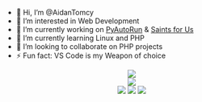 -   👋 Hi, I’m @AidanTomcy
-   👀 I’m interested in Web Development
-   🔭 I’m currently working on [PyAutoRun](https://github.com/aidantomcy/PyAutoRun) & [Saints for Us](https://github.com/aidantomcy/saintsforus)
-   🌱 I’m currently learning Linux and PHP
-   👯 I’m looking to collaborate on PHP projects
-   ⚡ Fun fact: VS Code is my Weapon of choice

<p align="center">
    <img src="https://github-readme-stats.vercel.app/api/top-langs/?username=aidantomcy&theme=tokyonight&layout=compact">
    <br>
    <img src="https://github-readme-stats.vercel.app/api?username=aidantomcy&theme=tokyonight&show_icons=true">
    <br>
    <img src="https://github-readme-streak-stats.herokuapp.com/?user=AidanTomcy&theme=black-ice&hide_border=true&stroke=00417b&background=0D1117&ring=00417b&fire=00417b&currStreakLabel=00417b">
    <img src="https://github-profile-summary-cards.vercel.app/api/cards/profile-details?username=AidanTomcy&theme=github_dark">
    <img src="https://activity-graph.herokuapp.com/graph?username=AidanTomcy&bg_color=0D1117&color=00417b&line=00417b&point=FFFFFF&hide_border=true&">
</p>
